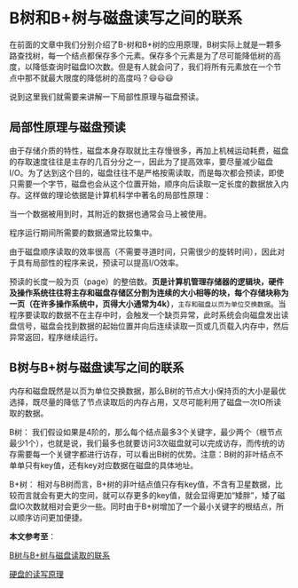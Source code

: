 # B树和B+树与磁盘读写之间的联系

在前面的文章中我们分别介绍了B-树和B+树的应用原理，B树实际上就是一颗多路查找树，每一个结点都保存多个元素。保存多个元素是为了尽可能降低树的高度，以降低查询时磁盘IO次数。但是有人就会问了，我们将所有元素放在一个节点中那不就最大限度的降低树的高度吗？😃😃😃

说到这里我们就需要来讲解一下局部性原理与磁盘预读。

## **局部性原理与磁盘预读**

由于存储介质的特性，磁盘本身存取就比主存慢很多，再加上机械运动耗费，磁盘的存取速度往往是主存的几百分分之一，因此为了提高效率，要尽量减少磁盘I/O。为了达到这个目的，磁盘往往不是严格按需读取，而是每次都会预读，即使只需要一个字节，磁盘也会从这个位置开始，顺序向后读取一定长度的数据放入内存。这样做的理论依据是计算机科学中著名的局部性原理：

当一个数据被用到时，其附近的数据也通常会马上被使用。

程序运行期间所需要的数据通常比较集中。

由于磁盘顺序读取的效率很高（不需要寻道时间，只需很少的旋转时间），因此对于具有局部性的程序来说，预读可以提高I/O效率。

预读的长度一般为页（page）的整倍数。**页是计算机管理存储器的逻辑块，硬件及操作系统往往将主存和磁盘存储区分割为连续的大小相等的块，每个存储块称为一页（在许多操作系统中，页得大小通常为4k）**，`主存和磁盘以页为单位交换数据`。当程序要读取的数据不在主存中时，会触发一个缺页异常，此时系统会向磁盘发出读盘信号，磁盘会找到数据的起始位置并向后连续读取一页或几页载入内存中，然后异常返回，程序继续运行。


## B树与B+树与磁盘读写之间的联系

内存和磁盘既然是以页为单位交换数据，那么B树的节点大小保持页的大小是最优选择，既尽量的降低了节点读取后的内存占用，又尽可能利用了磁盘一次IO所读取的数据。

B树： 我们假设如果是4阶的，那么每个结点最多3个关键字，最少两个（根节点最少1个），也就是说，我们最多也就要访问3次磁盘就可以完成访存，而传统的访存需要每一个关键字都进行访存，可以看出B树的优势。注意：B树的非叶结点不单单只有key值，还有key对应数据在磁盘的具体地址。

B+树： 相对与B树而言，B+树的非叶结点值只存有key值，不含有卫星数据，比较而言就会有更大的空间，就可以存更多的key值，就会显得更加“矮胖”，矮了磁盘IO次数就相对会更少一些。同时由于B+树增加了一个最小关键字的根结点，所以顺序访问更加便捷。

**本文参考至**：

[B树与B+树与磁盘读取的联系](https://blog.csdn.net/bengshakalakaka/article/details/89255902)

[硬盘的读写原理](https://blog.csdn.net/hguisu/article/details/7408047)

